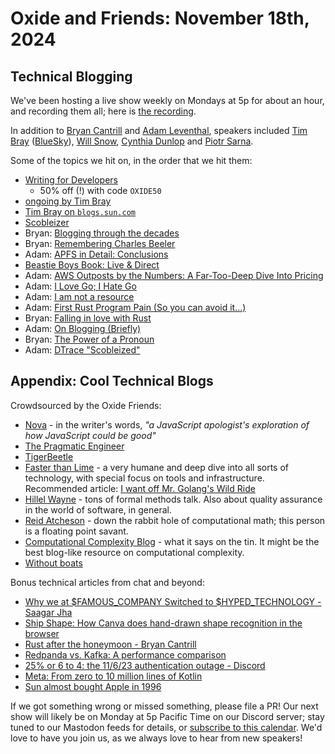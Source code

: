 # Oxide and Friends: November 18th, 2024

## Technical Blogging

We've been hosting a live show weekly on Mondays at 5p for about an hour,
and recording them all; here is
[the recording](https://youtu.be/5fYKYakP_f0).

In addition to
[Bryan Cantrill](https://mastodon.social/@bcantrill) and
[Adam Leventhal](https://mastodon.social/@ahl),
speakers included
[Tim Bray](https://cosocial.ca/@timbray) ([BlueSky](https://bsky.app/profile/tbray.org)),
[Will Snow](https://bsky.app/profile/will-snow.bsky.social),
[Cynthia Dunlop](https://bsky.app/profile/cynthiadunlop.bsky.social)
and
[Piotr Sarna](https://bsky.app/profile/sarna.dev).

Some of the topics we hit on, in the order that we hit them:

- [Writing for Developers](https://www.simonandschuster.com/books/Writing-for-Developers/Piotr-Sarna/9781633436282)
  - 50% off (!) with code `OXIDE50`
- [ongoing by Tim Bray](https://www.tbray.org/ongoing/)
- [Tim Bray on `blogs.sun.com`](https://www.tbray.org/ongoing/When/200x/2004/06/06/BSC)
- [Scobleizer](https://scobleizer.blog/)
- Bryan: [Blogging through the decades](https://bcantrill.dtrace.org/2024/11/16/blogging-through-the-decades/)
- Bryan: [Remembering Charles Beeler](https://bcantrill.dtrace.org/2024/11/12/remembering-charles-beeler/)
- Adam: [APFS in Detail: Conclusions](https://ahl.dtrace.org/2016/06/19/apfs-part6/)
- [Beastie Boys Book: Live & Direct](https://www.instagram.com/p/BoHKBcelqMT/)
- Adam: [AWS Outposts by the Numbers: A Far-Too-Deep Dive Into Pricing](https://ahl.medium.com/aws-outposts-68e78592c7f8)
- Adam: [I Love Go; I Hate Go](https://ahl.dtrace.org/2016/08/02/i-love-go-i-hate-go/)
- Adam: [I am not a resource](https://ahl.dtrace.org/2015/09/24/i-am-not-a-resource/)
- Adam: [First Rust Program Pain (So you can avoid it...)](https://ahl.dtrace.org/2015/06/22/first-rust-program-pain/)
- Bryan: [Falling in love with Rust](https://bcantrill.dtrace.org/2018/09/18/falling-in-love-with-rust/)
- Adam: [On Blogging (Briefly)](https://ahl.dtrace.org/2015/03/04/on-blogging/)
- Bryan: [The Power of a Pronoun](https://bcantrill.dtrace.org/2013/11/30/the-power-of-a-pronoun/)
- Adam: [DTrace &quot;Scobleized&quot;](https://ahl.dtrace.org/2007/07/05/dtrace-scobleized/)

## Appendix: Cool Technical Blogs

Crowdsourced by the Oxide Friends:

- [Nova](https://trynova.dev/blog/) - in the writer's words, _"a JavaScript apologist's exploration of how JavaScript could be good"_
- [The Pragmatic Engineer](https://blog.pragmaticengineer.com/)
- [TigerBeetle](https://tigerbeetle.com/blog)
- [Faster than Lime](https://fasterthanli.me/articles) - a very humane and deep dive into all sorts of technology, with special focus on tools and infrastructure. Recommended article: [I want off Mr. Golang's Wild Ride](https://fasterthanli.me/articles/i-want-off-mr-golangs-wild-ride)
- [Hillel Wayne](https://www.hillelwayne.com/post/) - tons of formal methods talk. Also about quality assurance in the world of software, in general.
- [Reid Atcheson](https://www.reidatcheson.com) - down the rabbit hole of computational math; this person is a floating point savant.
- [Computational Complexity Blog](https://blog.computationalcomplexity.org) - what it says on the tin. It might be the best blog-like resource on computational complexity.
- [Without boats](https://without.boats/blog/)

Bonus technical articles from chat and beyond:
- [Why we at $FAMOUS_COMPANY Switched to $HYPED_TECHNOLOGY - Saagar Jha](https://saagarjha.com/blog/2020/05/10/why-we-at-famous-company-switched-to-hyped-technology/)
- [Ship Shape: How Canva does hand-drawn shape recognition in the browser](https://www.canva.dev/blog/engineering/ship-shape/)
- [Rust after the honeymoon - Bryan Cantrill](https://bcantrill.dtrace.org/2020/10/11/rust-after-the-honeymoon/)
- [Redpanda vs. Kafka: A performance comparison](https://www.redpanda.com/blog/redpanda-vs-kafka-performance-benchmark)
- [25% or 6 to 4: the 11/6/23 authentication outage - Discord](https://discord.com/blog/authentication-outage)
- [Meta: From zero to 10 million lines of Kotlin](https://engineering.fb.com/2022/10/24/android/android-java-kotlin-migration/)
- [Sun almost bought Apple in 1996](https://www.businessinsider.com/sun-almost-bought-apple-in-1996-2016-1)

If we got something wrong or missed something, please file a PR!
Our next show will likely be on Monday at 5p Pacific Time on our Discord
server; stay tuned to our Mastodon feeds for details, or [subscribe to this
calendar](https://calendar.google.com/calendar/ical/c_318925f4185aa71c4524d0d6127f31058c9e21f29f017d48a0fca6f564969cd0%40group.calendar.google.com/public/basic.ics).
We'd love to have you join us, as we always love to hear from new speakers!

